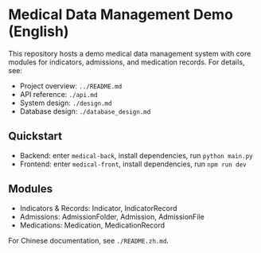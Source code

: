 # Medical Data Management Demo (English)

This repository hosts a demo medical data management system with core modules for indicators, admissions, and medication records. For details, see:

- Project overview: `../README.md`
- API reference: `./api.md`
- System design: `./design.md`
- Database design: `./database_design.md`

## Quickstart
- Backend: enter `medical-back`, install dependencies, run `python main.py`
- Frontend: enter `medical-front`, install dependencies, run `npm run dev`

## Modules
- Indicators & Records: Indicator, IndicatorRecord
- Admissions: AdmissionFolder, Admission, AdmissionFile
- Medications: Medication, MedicationRecord

For Chinese documentation, see `./README.zh.md`.